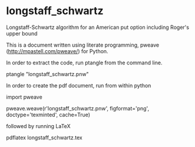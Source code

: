# longstaff_schwartz
Longstaff-Schwartz algorithm for an American put option including Roger's upper bound


This is a document written using literate programming, pweave (http://mpastell.com/pweave/) for Python.

In order to extract the code, run ptangle from the command line.

  ptangle "longstaff_schwartz.pnw"

In order to create the pdf document, run from within python

  import pweave 

  pweave.weave(r'longstaff_schwartz.pnw', figformat='png', doctype='texminted', cache=True)

followed by running LaTeX

  pdflatex longstaff_schwartz.tex
